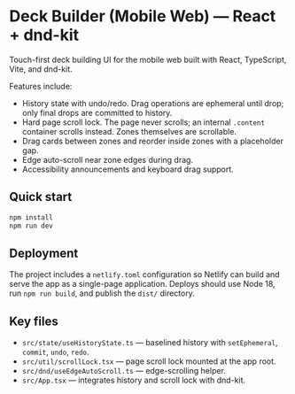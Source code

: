 # Deck Builder (Mobile Web) — React + dnd-kit

Touch-first deck building UI for the mobile web built with React, TypeScript, Vite, and dnd-kit.

Features include:

- History state with undo/redo. Drag operations are ephemeral until drop; only final drops are committed to history.
- Hard page scroll lock. The page never scrolls; an internal `.content` container scrolls instead. Zones themselves are scrollable.
- Drag cards between zones and reorder inside zones with a placeholder gap.
- Edge auto-scroll near zone edges during drag.
- Accessibility announcements and keyboard drag support.

## Quick start

```bash
npm install
npm run dev
```

## Deployment

The project includes a `netlify.toml` configuration so Netlify can build and
serve the app as a single-page application. Deploys should use Node 18, run
`npm run build`, and publish the `dist/` directory.

## Key files

- `src/state/useHistoryState.ts` — baselined history with `setEphemeral`, `commit`, `undo`, `redo`.
- `src/util/scrollLock.tsx` — page scroll lock mounted at the app root.
- `src/dnd/useEdgeAutoScroll.ts` — edge-scrolling helper.
- `src/App.tsx` — integrates history and scroll lock with dnd-kit.
